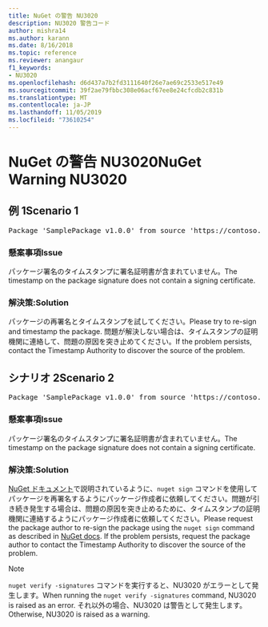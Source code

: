 ```yaml
---
title: NuGet の警告 NU3020
description: NU3020 警告コード
author: mishra14
ms.author: karann
ms.date: 8/16/2018
ms.topic: reference
ms.reviewer: anangaur
f1_keywords:
- NU3020
ms.openlocfilehash: d6d437a7b2fd3111640f26e7ae69c2533e517e49
ms.sourcegitcommit: 39f2ae79fbbc308e06acf67ee8e24cfcdb2c831b
ms.translationtype: MT
ms.contentlocale: ja-JP
ms.lasthandoff: 11/05/2019
ms.locfileid: "73610254"
---
```

# <a name="nuget-warning-nu3020"></a><span data-ttu-id="9d4c7-103">NuGet の警告 NU3020</span><span class="sxs-lookup"><span data-stu-id="9d4c7-103">NuGet Warning NU3020</span></span>

## <a name="scenario-1"></a><span data-ttu-id="9d4c7-104">例 1</span><span class="sxs-lookup"><span data-stu-id="9d4c7-104">Scenario 1</span></span>

<pre>Package 'SamplePackage v1.0.0' from source 'https://contoso.com/index.json': The timestamp does not have a signing certificate.</pre>

### <a name="issue"></a><span data-ttu-id="9d4c7-105">懸案事項</span><span class="sxs-lookup"><span data-stu-id="9d4c7-105">Issue</span></span>

<span data-ttu-id="9d4c7-106">パッケージ署名のタイムスタンプに署名証明書が含まれていません。</span><span class="sxs-lookup"><span data-stu-id="9d4c7-106">The timestamp on the package signature does not contain a signing certificate.</span></span>


### <a name="solution"></a><span data-ttu-id="9d4c7-107">解決策:</span><span class="sxs-lookup"><span data-stu-id="9d4c7-107">Solution</span></span>

<span data-ttu-id="9d4c7-108">パッケージの再署名とタイムスタンプを試してください。</span><span class="sxs-lookup"><span data-stu-id="9d4c7-108">Please try to re-sign and timestamp the package.</span></span> <span data-ttu-id="9d4c7-109">問題が解決しない場合は、タイムスタンプの証明機関に連絡して、問題の原因を突き止めてください。</span><span class="sxs-lookup"><span data-stu-id="9d4c7-109">If the problem persists, contact the Timestamp Authority to discover the source of the problem.</span></span>



## <a name="scenario-2"></a><span data-ttu-id="9d4c7-110">シナリオ 2</span><span class="sxs-lookup"><span data-stu-id="9d4c7-110">Scenario 2</span></span>

<pre>Package 'SamplePackage v1.0.0' from source 'https://contoso.com/index.json': The primary signature's timestamp does not have a signing certificate.</pre>

### <a name="issue"></a><span data-ttu-id="9d4c7-111">懸案事項</span><span class="sxs-lookup"><span data-stu-id="9d4c7-111">Issue</span></span>

<span data-ttu-id="9d4c7-112">パッケージ署名のタイムスタンプに署名証明書が含まれていません。</span><span class="sxs-lookup"><span data-stu-id="9d4c7-112">The timestamp on the package signature does not contain a signing certificate.</span></span>


### <a name="solution"></a><span data-ttu-id="9d4c7-113">解決策:</span><span class="sxs-lookup"><span data-stu-id="9d4c7-113">Solution</span></span>

<span data-ttu-id="9d4c7-114">[NuGet ドキュメント](https://docs.microsoft.com/nuget/create-packages/sign-a-package)で説明されているように、`nuget sign` コマンドを使用してパッケージを再署名するようにパッケージ作成者に依頼してください。問題が引き続き発生する場合は、問題の原因を突き止めるために、タイムスタンプの証明機関に連絡するようにパッケージ作成者に依頼してください。</span><span class="sxs-lookup"><span data-stu-id="9d4c7-114">Please request the package author to re-sign the package using the `nuget sign` command as described in [NuGet docs](https://docs.microsoft.com/nuget/create-packages/sign-a-package). If the problem persists, request the package author to contact the Timestamp Authority to discover the source of the problem.</span></span>


> [!Note]
> <span data-ttu-id="9d4c7-115">`nuget verify -signatures` コマンドを実行すると、NU3020 がエラーとして発生します。</span><span class="sxs-lookup"><span data-stu-id="9d4c7-115">When running the `nuget verify -signatures` command, NU3020 is raised as an error.</span></span> <span data-ttu-id="9d4c7-116">それ以外の場合、NU3020 は警告として発生します。</span><span class="sxs-lookup"><span data-stu-id="9d4c7-116">Otherwise, NU3020 is raised as a warning.</span></span>